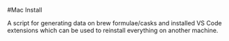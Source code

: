 #Mac Install

A script for generating data on brew formulae/casks and installed VS Code extensions which can be used to reinstall everything on another machine.
